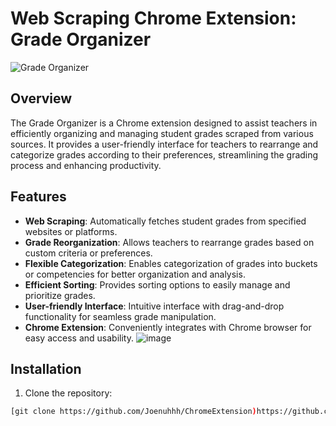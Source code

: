 # Web Scraping Chrome Extension: Grade Organizer

![Grade Organizer](/path/to/grade-organizer.png)

## Overview

The Grade Organizer is a Chrome extension designed to assist teachers in efficiently organizing and managing student grades scraped from various sources. It provides a user-friendly interface for teachers to rearrange and categorize grades according to their preferences, streamlining the grading process and enhancing productivity.

## Features

- **Web Scraping**: Automatically fetches student grades from specified websites or platforms.
- **Grade Reorganization**: Allows teachers to rearrange grades based on custom criteria or preferences.
- **Flexible Categorization**: Enables categorization of grades into buckets or competencies for better organization and analysis.
- **Efficient Sorting**: Provides sorting options to easily manage and prioritize grades.
- **User-friendly Interface**: Intuitive interface with drag-and-drop functionality for seamless grade manipulation.
- **Chrome Extension**: Conveniently integrates with Chrome browser for easy access and usability.
![image](https://github.com/Joenuhhh/ChromeExtension/assets/79020295/b73b3609-c1b9-4f18-a8c4-455c6552b92d)


## Installation

1. Clone the repository:

```bash
[git clone https://github.com/Joenuhhh/ChromeExtension)https://github.com/Joenuhhh/ChromeExtension]
